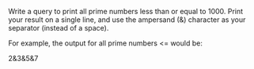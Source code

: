 Write a query to print all prime numbers less than or equal to 1000. Print your result on a single line, and use the ampersand (&) character as your separator (instead of a space).

For example, the output for all prime numbers <= would be:

2&3&5&7